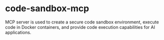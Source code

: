 # code-sandbox-mcp
MCP server is used to create a secure code sandbox environment, execute code in Docker containers, and provide code execution capabilities for AI applications.
